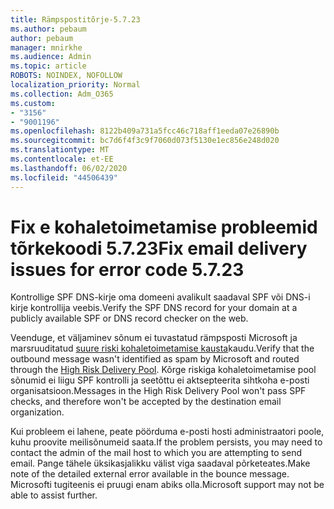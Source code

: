 ```yaml
---
title: Rämpspostitõrje-5.7.23
ms.author: pebaum
author: pebaum
manager: mnirkhe
ms.audience: Admin
ms.topic: article
ROBOTS: NOINDEX, NOFOLLOW
localization_priority: Normal
ms.collection: Adm_O365
ms.custom:
- "3156"
- "9001196"
ms.openlocfilehash: 8122b409a731a5fcc46c718aff1eeda07e26890b
ms.sourcegitcommit: bc7d6f4f3c9f7060d073f5130e1ec856e248d020
ms.translationtype: MT
ms.contentlocale: et-EE
ms.lasthandoff: 06/02/2020
ms.locfileid: "44506439"
---
```

# <a name="fix-email-delivery-issues-for-error-code-5723"></a><span data-ttu-id="f140b-102">Fix e kohaletoimetamise probleemid tõrkekoodi 5.7.23</span><span class="sxs-lookup"><span data-stu-id="f140b-102">Fix email delivery issues for error code 5.7.23</span></span>

<span data-ttu-id="f140b-103">Kontrollige SPF DNS-kirje oma domeeni avalikult saadaval SPF või DNS-i kirje kontrollija veebis.</span><span class="sxs-lookup"><span data-stu-id="f140b-103">Verify the SPF DNS record for your domain at a publicly available SPF or DNS record checker on the web.</span></span>

<span data-ttu-id="f140b-104">Veenduge, et väljaminev sõnum ei tuvastatud rämpsposti Microsoft ja marsruuditatud [suure riski kohaletoimetamise kausta](https://docs.microsoft.com/microsoft-365/security/office-365-security/high-risk-delivery-pool-for-outbound-messages)kaudu.</span><span class="sxs-lookup"><span data-stu-id="f140b-104">Verify that the outbound message wasn't identified as spam by Microsoft and routed through the [High Risk Delivery Pool](https://docs.microsoft.com/microsoft-365/security/office-365-security/high-risk-delivery-pool-for-outbound-messages).</span></span> <span data-ttu-id="f140b-105">Kõrge riskiga kohaletoimetamise pool sõnumid ei liigu SPF kontrolli ja seetõttu ei aktsepteerita sihtkoha e-posti organisatsioon.</span><span class="sxs-lookup"><span data-stu-id="f140b-105">Messages in the High Risk Delivery Pool won't pass SPF checks, and therefore won't be accepted by the destination email organization.</span></span>

<span data-ttu-id="f140b-106">Kui probleem ei lahene, peate pöörduma e-posti hosti administraatori poole, kuhu proovite meilisõnumeid saata.</span><span class="sxs-lookup"><span data-stu-id="f140b-106">If the problem persists, you may need to contact the admin of the mail host to which you are attempting to send email.</span></span> <span data-ttu-id="f140b-107">Pange tähele üksikasjalikku välist viga saadaval põrketeates.</span><span class="sxs-lookup"><span data-stu-id="f140b-107">Make note of the detailed external error available in the bounce message.</span></span> <span data-ttu-id="f140b-108">Microsofti tugiteenis ei pruugi enam abiks olla.</span><span class="sxs-lookup"><span data-stu-id="f140b-108">Microsoft support may not be able to assist further.</span></span>
